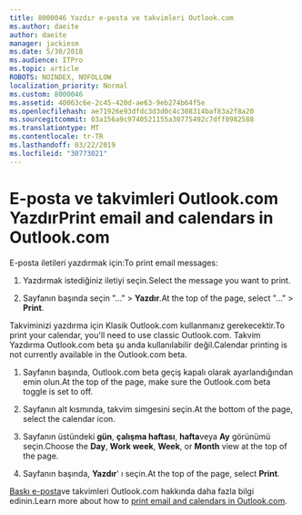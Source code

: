 ```yaml
---
title: 8000046 Yazdır e-posta ve takvimleri Outlook.com
ms.author: daeite
author: daeite
manager: jackiesm
ms.date: 5/30/2018
ms.audience: ITPro
ms.topic: article
ROBOTS: NOINDEX, NOFOLLOW
localization_priority: Normal
ms.custom: 8000046
ms.assetid: 40063c6e-2c45-420d-ae63-9eb274b64f5e
ms.openlocfilehash: ae71926e93dfdc3d3d0c4c308314baf83a2f8a20
ms.sourcegitcommit: 03a156a9c9740521155a30775492c7dff0982588
ms.translationtype: MT
ms.contentlocale: tr-TR
ms.lasthandoff: 03/22/2019
ms.locfileid: "30773021"
---
```

# <a name="print-email-and-calendars-in-outlookcom"></a><span data-ttu-id="0c957-102">E-posta ve takvimleri Outlook.com Yazdır</span><span class="sxs-lookup"><span data-stu-id="0c957-102">Print email and calendars in Outlook.com</span></span>

<span data-ttu-id="0c957-103">E-posta iletileri yazdırmak için:</span><span class="sxs-lookup"><span data-stu-id="0c957-103">To print email messages:</span></span>
  
1. <span data-ttu-id="0c957-104">Yazdırmak istediğiniz iletiyi seçin.</span><span class="sxs-lookup"><span data-stu-id="0c957-104">Select the message you want to print.</span></span>
    
2. <span data-ttu-id="0c957-105">Sayfanın başında seçin "..." \> **Yazdır**.</span><span class="sxs-lookup"><span data-stu-id="0c957-105">At the top of the page, select "..." \> **Print**.</span></span> 
    
<span data-ttu-id="0c957-106">Takviminizi yazdırma için Klasik Outlook.com kullanmanız gerekecektir.</span><span class="sxs-lookup"><span data-stu-id="0c957-106">To print your calendar, you'll need to use classic Outlook.com.</span></span> <span data-ttu-id="0c957-107">Takvim Yazdırma Outlook.com beta şu anda kullanılabilir değil.</span><span class="sxs-lookup"><span data-stu-id="0c957-107">Calendar printing is not currently available in the Outlook.com beta.</span></span>
  
1. <span data-ttu-id="0c957-108">Sayfanın başında, Outlook.com beta geçiş kapalı olarak ayarlandığından emin olun.</span><span class="sxs-lookup"><span data-stu-id="0c957-108">At the top of the page, make sure the Outlook.com beta toggle is set to off.</span></span>
    
2. <span data-ttu-id="0c957-109">Sayfanın alt kısmında, takvim simgesini seçin.</span><span class="sxs-lookup"><span data-stu-id="0c957-109">At the bottom of the page, select the calendar icon.</span></span>
    
3. <span data-ttu-id="0c957-110">Sayfanın üstündeki **gün**, **çalışma haftası**, **hafta**veya **Ay** görünümü seçin.</span><span class="sxs-lookup"><span data-stu-id="0c957-110">Choose the **Day**, **Work week**, **Week**, or **Month** view at the top of the page.</span></span> 
    
4. <span data-ttu-id="0c957-111">Sayfanın başında, **Yazdır**' ı seçin.</span><span class="sxs-lookup"><span data-stu-id="0c957-111">At the top of the page, select **Print**.</span></span> 
    
<span data-ttu-id="0c957-112">[Baskı e-posta](https://go.microsoft.com/fwlink/p/?linkid=2001208&amp;clcid=0x409)ve takvimleri Outlook.com hakkında daha fazla bilgi edinin.</span><span class="sxs-lookup"><span data-stu-id="0c957-112">Learn more about how to [print email and calendars in Outlook.com](https://go.microsoft.com/fwlink/p/?linkid=2001208&amp;clcid=0x409).</span></span>
  

